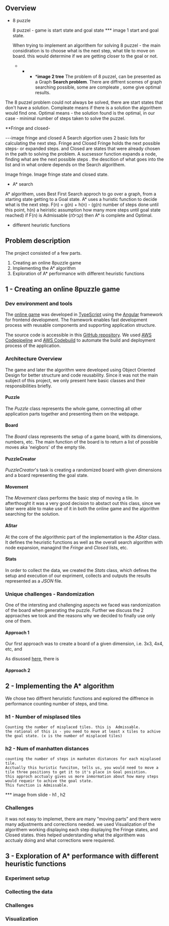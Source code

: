 
## Overview

* 8 puzzle

    8 puzzel - game is  start state and goal state
    *** image 1 start and goal state.
    
    
    When trying to implement an algorithem for solving 8 puzzel - the main considiration is to choose what is the next step, what tile to move on board. this would determine if we are getting closer to the goal or not.
     - - - ***image 2 tree**
The problem of 8 puzzel, can be presented as a Graph **Search problem**. 
There are diffrent scemes of graph searching  possible, some are compleate , some give optimal results.


The 8 puzzel problem could not always be solved, there are start states that don't have a solution.
Compleate means if there is a solution the algorithem would find one.
Optimal means - the solution found is the optimal, in our case - minimal number of steps taken to solve the puzzel.

**Fringe and closed-

---image fringe and closed
A Search algortion uses 2 basic lists for calculating the next step. Fringe and Closed
Fringe holds the next possible steps- or expanded steps. and Closed are states that were already chosen in the path to solving the problem.
A sucsessor function expands a node, finding what are the next possible steps . 
the descition of what goes into the list and in what ordere depends on the Search algorithem.

 Image fringe.
 Image fringe state and closed state.
 
* A* search 
 
A* algorithem, uses Best First Search approch to go over a graph, from a starting state getting to a Goal state.
A* uses a huristic function to decide what is the next step.
F(n) = g(n) + h(n)  - (g(n) number of steps done until this point, h(n) a heiristic assumption how many more steps until goal state reached)
if F(n) is Admissable (קבילה)  then  A* is complete and Optimal.



* different heuristic functions

## Problem description
The project consisted of a few parts.

1. Creating an online 8puzzle game
2. Implementing the A* algorithm
3. Exploration of A* performance with different heuristic functions

## 1 - Creating an online 8puzzle game
### Dev environment and tools
The [online game](http://ngdeploy.ilyakrasnov.s3-website-us-west-2.amazonaws.com/) was developed in [TypeScript](https://www.typescriptlang.org/) using the [Angular](https://angular.io/) framework for frontend development. The framework enables fast development process with reusable components and supporting application structure.

The source code is accessible in this [GitHub repository](https://github.com/ilyakrasnov/ai_project_jce17). We used [AWS Codepipeline](https://aws.amazon.com/codepipeline/) and [AWS Codebuild](https://aws.amazon.com/codebuild/) to automate the build and deployment process of the application. 

### Architecture Overview
The game and later the algorithm were developed using Object Oriented Design for better structure and code reusability. Since it was not the main subject of this project, we only present here basic classes and their responsibilities briefly.

#### Puzzle

The *Puzzle* class represents the whole game, connecting all other application parts together and presenting them on the webpage. 

#### Board
The *Board* class represents the setup of a game board, with its dimensions, numbers, etc. The main function of the board is to return a list of possible moves aka 'neigbors' of the empty tile.

#### PuzzleCreator
*PuzzleCreator*'s task is creating a randomized board with given dimensions and a board representing the goal state. 

#### Movement
The *Movement* class performs the basic step of moving a tile. In afterthought it was a very good decision to abstact out this class, since we later were able to make use of it in both the online game and the algorithm searching for the solution.

#### AStar
At the core of the algorithmic part of the implementation is the *AStar* class. It defines the heuristic functions as well as the overall search algorithm with node expansion, managind the *Fringe* and *Closed* lists, etc.

####  Stats
In order to collect the data, we created the *Stats* class, which defines the setup and execution of our expriment, collects and outputs the results represented as a *JSON* file.

### Unique challenges - Randomization

One of the intersting and challenging aspects we faced was randomization of the board when generating the puzzle. Further we discuss the 2 approaches we took and the reasons why we decided to finally use only one of them.

#### Approach 1
Our first approach was to create a board of a given dimension, i.e. 3x3, 4x4, etc, and  

As disussed [here](https://www.cs.bham.ac.uk/~mdr/teaching/modules04/java2/TilesSolvability.html), there is 


#### Approach 2


## 2 - Implementing the A* algorithm
We chose two diffrent heruristic functions and explored the diffrence in performance counting number of steps, and time.


### h1 - Number of misplased tiles
    Counting the number of misplaced tiles. this is  Admissable.
    the rational of this is - you need to move at least x tiles to achive the goal state. (x is the number of misplaced tiles)
    

### h2 - Num of manhatten distances
    counting the number of steps in manhaten distances for each misplased tile.
    Acctually this huristic funciton, tells us, you would need to move a tile three positions to get it to it's place in Goal posistion.
    this approch acctualy gives us more inmormation about how many steps would requeir to achive the goal state.
    This function is Admissable.
    
*** image from slide - h1 , h2 

### Challenges
it was not easy to implemet, there are many "moving parts" and there were many adjustments and corrections needed. 
we used Visualization of the algorithem working displaying each step displaying the Fringe states, and Closed states. thies helped understanding what the algorithem was  acctualy doing and what corrections were requiered. 


## 3 - Exploration of A* performance with different heuristic functions

### Experiment setup

### Collecting the data

### Challenges

### Visualization
